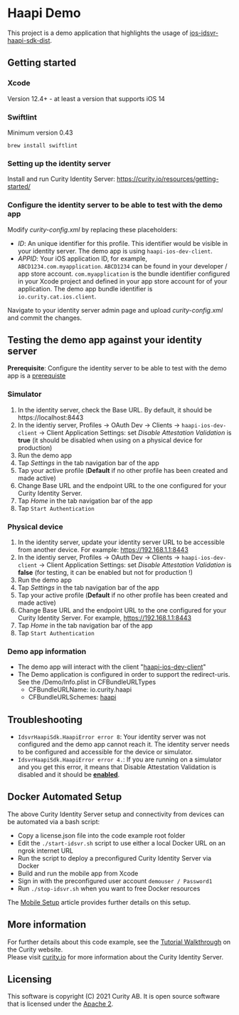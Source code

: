 # Haapi Demo

This project is a demo application that highlights the usage of [ios-idsvr-haapi-sdk-dist](https://github.com/curityio/ios-idsvr-haapi-sdk-dist). 

## Getting started

### Xcode

Version 12.4+ - at least a version that supports iOS 14

### Swiftlint 

Minimum version 0.43

```
brew install swiftlint
```

### Setting up the identity server

Install and run Curity Identity Server: https://curity.io/resources/getting-started/ 

### Configure the identity server to be able to test with the demo app

Modify *curity-config.xml* by replacing these placeholders:

- $ID$: An unique identifier for this profile. This identifier would be visible in your identity server. The demo app is using `haapi-ios-dev-client`. 
- $APPID$: Your iOS application ID, for example, `ABCD1234.com.myapplication`. `ABCD1234` can be found in your developer / app store account. `com.myapplication` is the bundle identifier configured in your Xcode project and defined in your app store account for of your application. The demo app bundle identifier is `io.curity.cat.ios.client`. 

Navigate to your identity server admin page and upload *curity-config.xml* and commit the changes.

## Testing the demo app against your identity server

__Prerequisite__: Configure the identity server to be able to test with the demo app is a <u>prerequiste</u> 

### Simulator

1. In the identity server, check the Base URL. By default, it should be https://localhost:8443
2. In the identiy server, Profiles -> OAuth Dev -> Clients -> `haapi-ios-dev-client` -> Client Application Settings: set _Disable Attestation Validation_ is **true** (it should be disabled when using on a physical device for production)
3. Run the demo app
4. Tap *Settings* in the tab navigation bar of the app
5. Tap your active profile (**Default** if no other profile has been created and made active)
6. Change Base URL and the endpoint URL to the one configured for your Curity Identity Server. 
7. Tap *Home* in the tab navigation bar of the app
8. Tap `Start Authentication`

### Physical device 

1. In the identity server, update your identity server URL to be accessible from another device. For example: https://192.168.1.1:8443
2. In the identiy server, Profiles -> OAuth Dev -> Clients -> `haapi-ios-dev-client` -> Client Application Settings: set _Disable Attestation Validation_ is **false** (for testing, it can be enabled but not for production !)
3. Run the demo app
4. Tap *Settings* in the tab navigation bar of the app
5. Tap your active profile (**Default** if no other profile has been created and made active)
6. Change Base URL and the endpoint URL to the one configured for your Curity Identity Server. For example, https://192.168.1.1:8443
7. Tap *Home* in the tab navigation bar of the app
8. Tap `Start Authentication`

### Demo app information

- The demo app will interact with the client "<u>haapi-ios-dev-client</u>"
- The Demo application is configured in order to support the redirect-uris. See the /Demo/Info.plist in CFBundleURLTypes
  - CFBundleURLName: io.curity.haapi
  - CFBundleURLSchemes: <u>haapi</u>

## Troubleshooting

- `IdsvrHaapiSdk.HaapiError error 8`: Your identity server was not configured and the demo app cannot reach it. The identity server needs to be configured and accessible for the device or simulator.
- `IdsvrHaapiSdk.HaapiError error 4.`: If you are running on a simulator and you get this error, it means that Disable Attestation Validation is disabled and it should be **<u>enabled</u>**. 

## Docker Automated Setup

The above Curity Identity Server setup and connectivity from devices can be automated via a bash script:

- Copy a license.json file into the code example root folder
- Edit the `./start-idsvr.sh` script to use either a local Docker URL on an ngrok internet URL
- Run the script to deploy a preconfigured Curity Identity Server via Docker
- Build and run the mobile app from Xcode
- Sign in with the preconfigured user account `demouser / Password1`
- Run `./stop-idsvr.sh` when you want to free Docker resources

The [Mobile Setup](https://curity.io/resources/learn/mobile-setup-ngrok/) article provides further details on this setup.

## More information

For further details about this code example, see the [Tutorial Walkthrough](https://curity.io/resources/learn/swift-ios-haapi/) on the Curity website.\
Please visit [curity.io](https://curity.io/) for more information about the Curity Identity Server.

## Licensing

This software is copyright (C) 2021 Curity AB. It is open source software that is licensed under the [Apache 2](https://github.com/curityio/react-assisted-token-website/blob/master/LICENSE).
